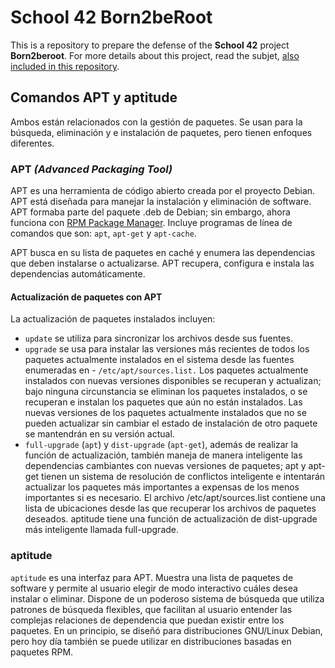 # School 42 Born2beRoot
This is a repository to prepare the defense of the __School 42__ project __Born2beroot__.
For more details about this project, read the subjet, [also included in this repository](https://github.com/PublioElio/School-42-Born2beroot/blob/main/Born2beRoot.es.subject.pdf).

## Comandos APT y aptitude
Ambos están relacionados con la gestión de paquetes. Se usan para la búsqueda, eliminación y e instalación de paquetes, pero tienen enfoques diferentes.

### APT *(Advanced Packaging Tool)*
APT es una herramienta de código abierto creada por el proyecto Debian. APT está diseñada para manejar la instalación y eliminación de software. APT formaba parte del paquete .deb de Debian; sin embargo, ahora funciona con [RPM Package Manager](https://rpm.org/). Incluye programas de línea de comandos que son: `apt`, `apt-get` y `apt-cache`.

APT busca en su lista de paquetes en caché y enumera las dependencias que deben instalarse o actualizarse. APT recupera, configura e instala las dependencias automáticamente.

#### Actualización de paquetes con APT

La actualización de paquetes instalados incluyen:

- `update` se utiliza para sincronizar los archivos desde sus fuentes.
- `upgrade` se usa para instalar las versiones más recientes de todos los paquetes actualmente instalados en el sistema desde las fuentes enumeradas en - `/etc/apt/sources.list.` Los paquetes actualmente instalados con nuevas versiones disponibles se recuperan y actualizan; bajo ninguna circunstancia se eliminan los paquetes instalados, o se recuperan e instalan los paquetes que aún no están instalados. Las nuevas versiones de los paquetes actualmente instalados que no se pueden actualizar sin cambiar el estado de instalación de otro paquete se mantendrán en su versión actual.
- `full-upgrade` (`apt`) y `dist-upgrade` (`apt-get`), además de realizar la función de actualización, también maneja de manera inteligente las dependencias cambiantes con nuevas versiones de paquetes; apt y apt-get tienen un sistema de resolución de conflictos inteligente e intentarán actualizar los paquetes más importantes a expensas de los menos importantes si es necesario. El archivo /etc/apt/sources.list contiene una lista de ubicaciones desde las que recuperar los archivos de paquetes deseados. aptitude tiene una función de actualización de dist-upgrade más inteligente llamada full-upgrade.

### aptitude 
`aptitude` es una interfaz para APT. Muestra una lista de paquetes de software y permite al usuario elegir de modo interactivo cuáles desea instalar o eliminar. Dispone de un poderoso sistema de búsqueda que utiliza patrones de búsqueda flexibles, que facilitan al usuario entender las complejas relaciones de dependencia que puedan existir entre los paquetes. En un principio, se diseñó para distribuciones GNU/Linux Debian, pero hoy día también se puede utilizar en distribuciones basadas en paquetes RPM.
